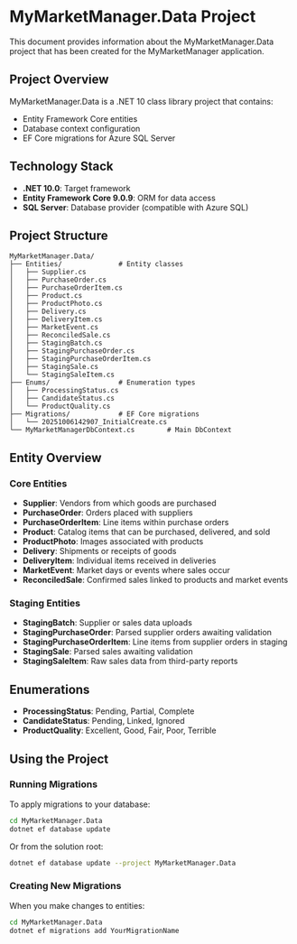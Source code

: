 # MyMarketManager.Data Project

This document provides information about the MyMarketManager.Data project that has been created for the MyMarketManager application.

## Project Overview

MyMarketManager.Data is a .NET 10 class library project that contains:
- Entity Framework Core entities
- Database context configuration
- EF Core migrations for Azure SQL Server

## Technology Stack

- **.NET 10.0**: Target framework
- **Entity Framework Core 9.0.9**: ORM for data access
- **SQL Server**: Database provider (compatible with Azure SQL)

## Project Structure

```
MyMarketManager.Data/
├── Entities/              # Entity classes
│   ├── Supplier.cs
│   ├── PurchaseOrder.cs
│   ├── PurchaseOrderItem.cs
│   ├── Product.cs
│   ├── ProductPhoto.cs
│   ├── Delivery.cs
│   ├── DeliveryItem.cs
│   ├── MarketEvent.cs
│   ├── ReconciledSale.cs
│   ├── StagingBatch.cs
│   ├── StagingPurchaseOrder.cs
│   ├── StagingPurchaseOrderItem.cs
│   ├── StagingSale.cs
│   └── StagingSaleItem.cs
├── Enums/                 # Enumeration types
│   ├── ProcessingStatus.cs
│   ├── CandidateStatus.cs
│   └── ProductQuality.cs
├── Migrations/            # EF Core migrations
│   └── 20251006142907_InitialCreate.cs
└── MyMarketManagerDbContext.cs        # Main DbContext
```

## Entity Overview

### Core Entities
- **Supplier**: Vendors from which goods are purchased
- **PurchaseOrder**: Orders placed with suppliers
- **PurchaseOrderItem**: Line items within purchase orders
- **Product**: Catalog items that can be purchased, delivered, and sold
- **ProductPhoto**: Images associated with products
- **Delivery**: Shipments or receipts of goods
- **DeliveryItem**: Individual items received in deliveries
- **MarketEvent**: Market days or events where sales occur
- **ReconciledSale**: Confirmed sales linked to products and market events

### Staging Entities
- **StagingBatch**: Supplier or sales data uploads
- **StagingPurchaseOrder**: Parsed supplier orders awaiting validation
- **StagingPurchaseOrderItem**: Line items from supplier orders in staging
- **StagingSale**: Parsed sales awaiting validation
- **StagingSaleItem**: Raw sales data from third-party reports

## Enumerations

- **ProcessingStatus**: Pending, Partial, Complete
- **CandidateStatus**: Pending, Linked, Ignored
- **ProductQuality**: Excellent, Good, Fair, Poor, Terrible

## Using the Project

### Running Migrations

To apply migrations to your database:

```bash
cd MyMarketManager.Data
dotnet ef database update
```

Or from the solution root:

```bash
dotnet ef database update --project MyMarketManager.Data
```

### Creating New Migrations

When you make changes to entities:

```bash
cd MyMarketManager.Data
dotnet ef migrations add YourMigrationName
```
